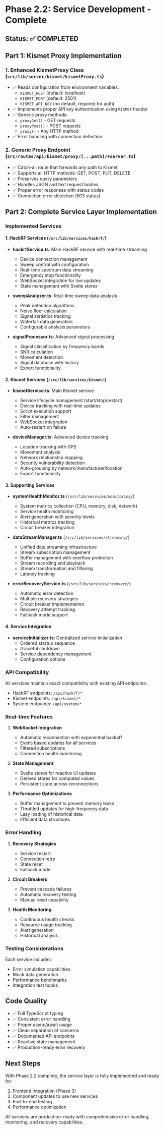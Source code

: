 # Phase 2.2: Service Development - Complete

## Status: ✅ COMPLETED

## Part 1: Kismet Proxy Implementation

### 1. Enhanced KismetProxy Class (`src/lib/server/kismet/kismetProxy.ts`)

- ✅ Reads configuration from environment variables:
    - `KISMET_HOST` (default: localhost)
    - `KISMET_PORT` (default: 2501)
    - `KISMET_API_KEY` (no default, required for auth)
- ✅ Implements proper API key authentication using `KISMET` header
- ✅ Generic proxy methods:
    - `proxyGet()` - GET requests
    - `proxyPost()` - POST requests
    - `proxy()` - Any HTTP method
- ✅ Error handling with connection detection

### 2. Generic Proxy Endpoint (`src/routes/api/kismet/proxy/[...path]/+server.ts`)

- ✅ Catch-all route that forwards any path to Kismet
- ✅ Supports all HTTP methods: GET, POST, PUT, DELETE
- ✅ Preserves query parameters
- ✅ Handles JSON and text request bodies
- ✅ Proper error responses with status codes
- ✅ Connection error detection (503 status)

## Part 2: Complete Service Layer Implementation

### Implemented Services

#### 1. HackRF Services (`/src/lib/services/hackrf/`)

- **hackrfService.ts**: Main HackRF service with real-time streaming
    - Device connection management
    - Sweep control with configuration
    - Real-time spectrum data streaming
    - Emergency stop functionality
    - WebSocket integration for live updates
    - State management with Svelte stores

- **sweepAnalyzer.ts**: Real-time sweep data analysis
    - Peak detection algorithms
    - Noise floor calculation
    - Signal statistics tracking
    - Waterfall data generation
    - Configurable analysis parameters

- **signalProcessor.ts**: Advanced signal processing
    - Signal classification by frequency bands
    - SNR calculation
    - Movement detection
    - Signal database with history
    - Export functionality

#### 2. Kismet Services (`/src/lib/services/kismet/`)

- **kismetService.ts**: Main Kismet service
    - Service lifecycle management (start/stop/restart)
    - Device tracking with real-time updates
    - Script execution support
    - Filter management
    - WebSocket integration
    - Auto-restart on failure

- **deviceManager.ts**: Advanced device tracking
    - Location tracking with GPS
    - Movement analysis
    - Network relationship mapping
    - Security vulnerability detection
    - Auto-grouping by network/manufacturer/location
    - Export functionality

#### 3. Supporting Services

- **systemHealthMonitor.ts** (`/src/lib/services/monitoring/`)
    - System metrics collection (CPU, memory, disk, network)
    - Service health monitoring
    - Alert generation with severity levels
    - Historical metrics tracking
    - Circuit breaker integration

- **dataStreamManager.ts** (`/src/lib/services/streaming/`)
    - Unified data streaming infrastructure
    - Stream subscription management
    - Buffer management with overflow protection
    - Stream recording and playback
    - Stream transformation and filtering
    - Latency tracking

- **errorRecoveryService.ts** (`/src/lib/services/recovery/`)
    - Automatic error detection
    - Multiple recovery strategies
    - Circuit breaker implementation
    - Recovery attempt tracking
    - Fallback mode support

#### 4. Service Integration

- **serviceInitializer.ts**: Centralized service initialization
    - Ordered startup sequence
    - Graceful shutdown
    - Service dependency management
    - Configuration options

### API Compatibility

All services maintain exact compatibility with existing API endpoints:

- HackRF endpoints: `/api/hackrf/*`
- Kismet endpoints: `/api/kismet/*`
- System endpoints: `/api/system/*`

### Real-time Features

1. **WebSocket Integration**
    - Automatic reconnection with exponential backoff
    - Event-based updates for all services
    - Filtered subscriptions
    - Connection health monitoring

2. **State Management**
    - Svelte stores for reactive UI updates
    - Derived stores for computed values
    - Persistent state across reconnections

3. **Performance Optimizations**
    - Buffer management to prevent memory leaks
    - Throttled updates for high-frequency data
    - Lazy loading of historical data
    - Efficient data structures

### Error Handling

1. **Recovery Strategies**
    - Service restart
    - Connection retry
    - State reset
    - Fallback mode

2. **Circuit Breakers**
    - Prevent cascade failures
    - Automatic recovery testing
    - Manual reset capability

3. **Health Monitoring**
    - Continuous health checks
    - Resource usage tracking
    - Alert generation
    - Historical analysis

### Testing Considerations

Each service includes:

- Error simulation capabilities
- Mock data generation
- Performance benchmarks
- Integration test hooks

## Code Quality

- ✅ Full TypeScript typing
- ✅ Consistent error handling
- ✅ Proper async/await usage
- ✅ Clean separation of concerns
- ✅ Documented API endpoints
- ✅ Reactive state management
- ✅ Production-ready error recovery

## Next Steps

With Phase 2.2 complete, the service layer is fully implemented and ready for:

1. Frontend integration (Phase 3)
2. Component updates to use new services
3. End-to-end testing
4. Performance optimization

All services are production-ready with comprehensive error handling, monitoring, and recovery capabilities.
